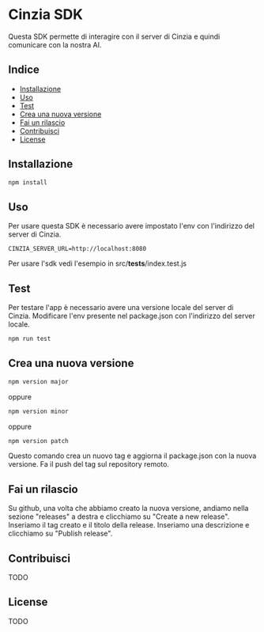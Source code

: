 # Cinzia SDK
Questa SDK permette di interagire con il server di Cinzia e quindi comunicare con la nostra AI.

## Indice
- [Installazione](#installazione)
- [Uso](#uso)
- [Test](#test)
- [Crea una nuova versione](#crea-una-nuova-versione)
- [Fai un rilascio](#fai-un-rilascio)
- [Contribuisci](#contribuisci)
- [License](#license)

## Installazione
```bash
npm install
```

## Uso
Per usare questa SDK è necessario avere impostato l'env con l'indirizzo del server di Cinzia.
```dotenv
CINZIA_SERVER_URL=http://localhost:8080
```
Per usare l'sdk vedi l'esempio in src/__tests__/index.test.js

## Test
Per testare l'app è necessario avere una versione locale del server di Cinzia.
Modificare l'env presente nel package.json con l'indirizzo del server locale.
```bash
npm run test
```

## Crea una nuova versione
```bash
npm version major
```
oppure
```bash
npm version minor
```
oppure
```bash
npm version patch
```
Questo comando crea un nuovo tag e aggiorna il package.json con la nuova versione. Fa il push del tag sul repository remoto.

## Fai un rilascio
Su github, una volta che abbiamo creato la nuova versione, andiamo nella sezione "releases" a destra e clicchiamo su "Create a new release".
Inseriamo il tag creato e il titolo della release. Inseriamo una descrizione e clicchiamo su "Publish release".

## Contribuisci
TODO

## License
TODO
